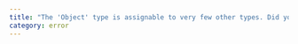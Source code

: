 ```yaml
---
title: "The 'Object' type is assignable to very few other types. Did you mean to use the 'any' type instead?"
category: error
---
```

